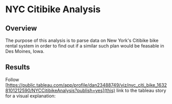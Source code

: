 # NYC Citibike Analysis

## Overview

The purpose of this analysis is to parse data on New York's Citibike bike rental system in order to find out if a similar such plan would be feasable in Des Moines, Iowa.

## Results

Follow [https://public.tableau.com/app/profile/dan23488749/viz/nyc_citi_bike_16328101212590/NYCCitibikeAnalysis?publish=yes](this) link to the tableau story for a visual explanation:
